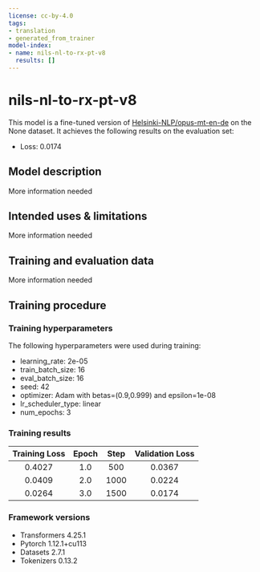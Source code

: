 ```yaml
---
license: cc-by-4.0
tags:
- translation
- generated_from_trainer
model-index:
- name: nils-nl-to-rx-pt-v8
  results: []
---
```


<!-- This model card has been generated automatically according to the information the Trainer had access to. You
should probably proofread and complete it, then remove this comment. -->

# nils-nl-to-rx-pt-v8

This model is a fine-tuned version of [Helsinki-NLP/opus-mt-en-de](https://huggingface.co/Helsinki-NLP/opus-mt-en-de) on the None dataset.
It achieves the following results on the evaluation set:
- Loss: 0.0174

## Model description

More information needed

## Intended uses & limitations

More information needed

## Training and evaluation data

More information needed

## Training procedure

### Training hyperparameters

The following hyperparameters were used during training:
- learning_rate: 2e-05
- train_batch_size: 16
- eval_batch_size: 16
- seed: 42
- optimizer: Adam with betas=(0.9,0.999) and epsilon=1e-08
- lr_scheduler_type: linear
- num_epochs: 3

### Training results

| Training Loss | Epoch | Step | Validation Loss |
|:-------------:|:-----:|:----:|:---------------:|
| 0.4027        | 1.0   | 500  | 0.0367          |
| 0.0409        | 2.0   | 1000 | 0.0224          |
| 0.0264        | 3.0   | 1500 | 0.0174          |


### Framework versions

- Transformers 4.25.1
- Pytorch 1.12.1+cu113
- Datasets 2.7.1
- Tokenizers 0.13.2
